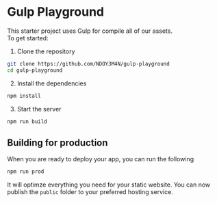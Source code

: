 # Gulp Playground

This starter project uses Gulp for compile all of our assets.  
To get started:

1. Clone the repository

```bash
git clone https://github.com/NDOY3M4N/gulp-playground
cd gulp-playground
```

2. Install the dependencies

```bash
npm install
```

3. Start the server

```bash
npm run build
```

## Building for production

When you are ready to deploy your app, you can run the following  
```bash
npm run prod
```

It will optimze everything you need for your static website. You can now publish the ```public``` folder to your preferred hosting service.
